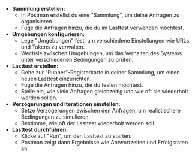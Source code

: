 - **Sammlung erstellen:**
    - In Postman erstellst du eine "Sammlung", um deine Anfragen zu organisieren.
    - Füge die Anfragen hinzu, die du im Lasttest verwenden möchtest.
- **Umgebungen konfigurieren:**
    - Lege "Umgebungen" fest, um verschiedene Einstellungen wie URLs und Tokens zu verwalten.
    - Wechsle zwischen Umgebungen, um das Verhalten des Systems unter verschiedenen Bedingungen zu prüfen.
- **Lasttest erstellen:**
    - Gehe zur "Runner"-Registerkarte in deiner Sammlung, um einen neuen Lasttest einzurichten.
    - Füge die Anfragen hinzu, die du testen möchtest.
    - Stelle ein, wie viele Anfragen gleichzeitig und wie oft sie wiederholt werden sollen.
- **Verzögerungen und Iterationen einstellen:**
    - Setze Verzögerungen zwischen den Anfragen, um realistischere Bedingungen zu simulieren.
    - Bestimme, wie oft der Lasttest wiederholt werden soll.
- **Lasttest durchführen:**
    - Klicke auf "Run", um den Lasttest zu starten.
    - Postman zeigt dann Ergebnisse wie Antwortzeiten und Erfolgsraten an.